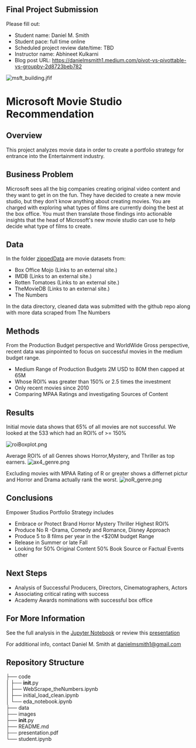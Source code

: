 ## Final Project Submission

Please fill out: 
* Student name: Daniel M. Smith
* Student pace: full time online
* Scheduled project review date/time: TBD
* Instructor name: Abhineet Kulkarni
* Blog post URL: https://danielmsmith1.medium.com/pivot-vs-pivottable-vs-groupby-2d8723beb782


![msft_building.jfif](attachment:https://github.com/SunTzuLombardi/MovieStudioCapstone/blob/main//images/msft_building.jfif)

# Microsoft Movie Studio Recommendation

## Overview

This project analyzes movie data in order to create a portfolio strategy for entrance into the Entertainment industry.

## Business Problem

Microsoft sees all the big companies creating original video content and they want to get in on the fun. They have decided to create a new movie studio, but they don’t know anything about creating movies. You are charged with exploring what types of films are currently doing the best at the box office. You must then translate those findings into actionable insights that the head of Microsoft's new movie studio can use to help decide what type of films to create.

## Data

In the folder [zippedData](https://github.com/learn-co-curriculum/dsc-phase-1-project/tree/master/zippedData) are movie datasets from:

- Box Office Mojo (Links to an external site.)
- IMDB (Links to an external site.)
- Rotten Tomatoes (Links to an external site.)
- TheMovieDB (Links to an external site.)
- The Numbers

In the data directory, cleaned data was submitted with the github repo along with more data scraped from The Numbers

## Methods

From the Production Budget perspective and WorldWide Gross perspective, recent data was pinpointed to focus on successful movies in the medium budget range.
- Medium Range of Production Budgets 2M USD to 80M then capped at 65M
- Whose ROI% was greater than 150% or 2.5 times the investment
- Only recent movies since 2010
- Comparing MPAA Ratings and investigating Sources of Content



## Results

Initial movie data shows that 65% of all movies are not successful.  We looked at the 533 which had an ROI% of >= 150%

![roiBoxplot.png](attachment:https://github.com/SunTzuLombardi/MovieStudioCapstone/blob/main/images/roiBoxplot.png)

Average ROI% of all Genres shows Horror,Mystery, and Thriller as top earners.
![ax4_genre.png](attachment:https://github.com/SunTzuLombardi/MovieStudioCapstone/blob/main/images/ax4_genre.png)

Excluding movies with MPAA Rating of R or greater shows a differnet pictur and Horror and Drama actually rank the worst.
![noR_genre.png](attachment:https://github.com/SunTzuLombardi/MovieStudioCapstone/blob/main/images/noR_genre.png)

## Conclusions

Empower Studios Portfolio Strategy includes<br>
- Embrace or Protect Brand Horror Mystery Thriller Highest ROI% <br>
- Produce No R -Drama, Comedy and Romance, Disney Approach <br>
- Produce 5 to 8 films per year in the <$20M budget Range <br>
- Release in Summer or late Fall <br>
- Looking for 50% Original Content 50% Book Source or Factual Events other


## Next Steps

- Analysis of Successful Producers, Directors, Cinematographers, Actors
- Associating critical rating with success
- Academy Awards nominations with successful box office

## For More Information

See the full analysis in the [Jupyter Notebook](https://github.com/SunTzuLombardi/MovieStudioCapstone/blob/main/code/eda_notebook.ipynb) or review this [presentation](https://github.com/SunTzuLombardi/MovieStudioCapstone/blob/main/presentation.pdf)

For additional info, contact Daniel M. Smith at danielmsmith1@gmail.com

## Repository Structure

├── code<br>
│   ├── __init__.py<br>
│   ├── WebScrape_theNumbers.ipynb<br>
│   ├── initial_load_clean.ipynb<br>
│   └── eda_notebook.ipynb<br>
├── data<br>
├── images<br>
├── __init__.py<br>
├── README.md<br>
├── presentation.pdf<br>
└── student.ipynb<br>

